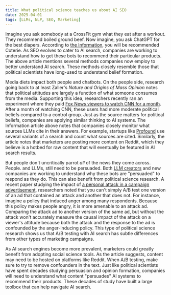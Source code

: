 ```yaml
---
title: What political science teaches us about AI SEO
date: 2025-04-01
tags: [LLMs, NLP, SEO, Marketing]
---
```


Imagine you ask somebody at a CrossFit gym what they eat after a workout. They recommend boiled ground beef. Now imagine, you ask ChatGPT for the best diapers. According to [the Information](https://www.theinformation.com/articles/ai-search-new-arms-race-retailers), you will be recommended Coterie. As SEO evolves to cater to AI search, companies are working to understand how to get these bots to recommend their particular products. The above article mentions several methods companies now employ to better understand AI search. These methods closely resemble those that political scientists have long-used to understand belief formation. 

Media diets impact both people and chatbots. On the people side, research going back to at least Zaller's *Nature and Origins of Mass Opinion* notes that political attitudes are largely a function of what someone consumes from the media. Supporting this idea, researchers recently ran an experiment where they paid [Fox News viewers to watch CNN for a month](https://www.journals.uchicago.edu/doi/10.1086/730725). After a month of watching CNN, these users had more moderate political beliefs compared to a control group. Just as the source matters for political beliefs, companies are applying similar thinking to AI systems. The Information article above notes that companies closely monitor what sources LLMs cite in their answers. For example, startups like [Profound](https://www.tryprofound.com/) use several variants of a search and count what sources are cited. Similarly, the article notes that marketers are posting more content on Reddit, which they believe is a hotbed for raw content that will eventually be featured in AI search results.

But people don't uncritically parrot *all* of the news they come across. People. and LLMs, still need to be persuaded. Both [LLM creators](https://www.anthropic.com/research/mapping-mind-language-model) and new companies are working to understand why these bots are "persuaded" to respond as they do. This can also benefit from political science research. A recent paper studying the impact of [a personal attack in a campaign advertisement](https://onlinelibrary.wiley.com/doi/abs/10.1111/ajps.12649), researchers noted that you can't simply A/B test one version of an ad that contained an attack and another that does not. For instance, imagine a policy that induced anger among many respondents. Because this policy makes people angry, it is more amenable to an attack ad. Comparing the attack ad to another version of the same ad, but without the attack won't accurately measure the causal impact of the attack on a viewer's attitude because both the attack and the response to the ad is confounded by the anger-inducing policy. This type of political science research shows us that A/B testing with AI search has subtle differences from other types of marketing campaigns.

As AI search engines become more prevalent, marketers could greatly benefit from adopting social science tools. As the article suggests, content may need to be hosted on platforms like Reddit. When A/B testing, make sure to try to remove confounders in the text. Just like political scientists have spent decades studying persuasion and opinion formation, companies will need to understand what content "persuades" AI systems to recommend their products. These decades of study have built a large toolbox that can help navigate AI search.
